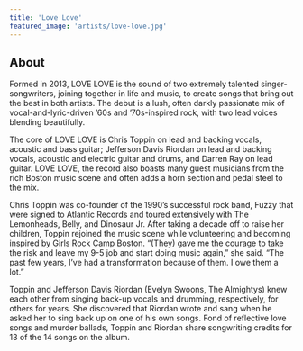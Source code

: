 ```yaml
---
title: 'Love Love'
featured_image: 'artists/love-love.jpg'
---
```


## About

Formed in 2013, LOVE LOVE is the sound of two extremely talented singer-songwriters, joining together in life and music, to create songs that bring out the best in both artists. The debut is a lush, often darkly passionate mix of vocal-and-lyric-driven ’60s and ’70s-inspired rock, with two lead voices blending beautifully.

The core of LOVE LOVE is Chris Toppin on lead and backing vocals, acoustic and bass guitar; Jefferson Davis Riordan on lead and backing vocals, acoustic and electric guitar and drums, and Darren Ray on lead guitar. LOVE LOVE, the record also boasts many guest musicians from the rich Boston music scene and often adds a horn section and pedal steel to the mix.

Chris Toppin was co-founder of the 1990’s successful rock band, Fuzzy that were signed to Atlantic Records and toured extensively with The Lemonheads, Belly, and Dinosaur Jr. After taking a decade off to raise her children, Toppin rejoined the music scene while volunteering and becoming inspired by Girls Rock Camp Boston. “(They) gave me the courage to take the risk and leave my 9-5 job and start doing music again,” she said. “The past few years, I’ve had a transformation because of them. I owe them a lot.”

Toppin and Jefferson Davis Riordan (Evelyn Swoons, The Almightys) knew each other from singing back-up vocals and drumming, respectively, for others for years. She discovered that Riordan wrote and sang when he asked her to sing back up on one of his own songs. Fond of reflective love songs and murder ballads, Toppin and Riordan share songwriting credits for 13 of the 14 songs on the album. 
